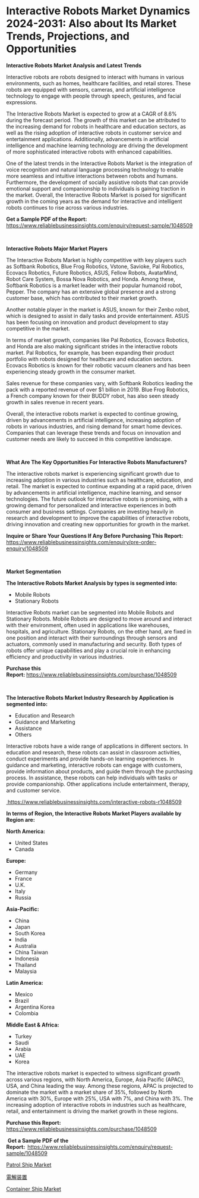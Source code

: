 <p><h1>Interactive Robots Market Dynamics 2024-2031: Also about Its Market Trends, Projections, and Opportunities</h1></p><p><strong>Interactive Robots Market Analysis and Latest Trends</strong></p>
<p><p>Interactive robots are robots designed to interact with humans in various environments, such as homes, healthcare facilities, and retail stores. These robots are equipped with sensors, cameras, and artificial intelligence technology to engage with people through speech, gestures, and facial expressions.</p><p>The Interactive Robots Market is expected to grow at a CAGR of 8.6% during the forecast period. The growth of this market can be attributed to the increasing demand for robots in healthcare and education sectors, as well as the rising adoption of interactive robots in customer service and entertainment applications. Additionally, advancements in artificial intelligence and machine learning technology are driving the development of more sophisticated interactive robots with enhanced capabilities.</p><p>One of the latest trends in the Interactive Robots Market is the integration of voice recognition and natural language processing technology to enable more seamless and intuitive interactions between robots and humans. Furthermore, the development of socially assistive robots that can provide emotional support and companionship to individuals is gaining traction in the market. Overall, the Interactive Robots Market is poised for significant growth in the coming years as the demand for interactive and intelligent robots continues to rise across various industries.</p></p>
<p><strong>Get a Sample PDF of the Report:&nbsp;</strong> <a href="https://www.reliablebusinessinsights.com/enquiry/request-sample/1048509">https://www.reliablebusinessinsights.com/enquiry/request-sample/1048509</a></p>
<p>&nbsp;</p>
<p><strong>Interactive Robots Major Market Players</strong></p>
<p><p>The Interactive Robots Market is highly competitive with key players such as Softbank Robotics, Blue Frog Robotics, Vstone, Savioke, Pal Robotics, Ecovacs Robotics, Future Robotics, ASUS, Fellow Robots, AvatarMind, Robot Care System, Bossa Nova Robotics, and Honda. Among these, Softbank Robotics is a market leader with their popular humanoid robot, Pepper. The company has an extensive global presence and a strong customer base, which has contributed to their market growth.</p><p>Another notable player in the market is ASUS, known for their Zenbo robot, which is designed to assist in daily tasks and provide entertainment. ASUS has been focusing on innovation and product development to stay competitive in the market.</p><p>In terms of market growth, companies like Pal Robotics, Ecovacs Robotics, and Honda are also making significant strides in the interactive robots market. Pal Robotics, for example, has been expanding their product portfolio with robots designed for healthcare and education sectors. Ecovacs Robotics is known for their robotic vacuum cleaners and has been experiencing steady growth in the consumer market.</p><p>Sales revenue for these companies vary, with Softbank Robotics leading the pack with a reported revenue of over $1 billion in 2019. Blue Frog Robotics, a French company known for their BUDDY robot, has also seen steady growth in sales revenue in recent years.</p><p>Overall, the interactive robots market is expected to continue growing, driven by advancements in artificial intelligence, increasing adoption of robots in various industries, and rising demand for smart home devices. Companies that can leverage these trends and focus on innovation and customer needs are likely to succeed in this competitive landscape.</p></p>
<p>&nbsp;</p>
<p><strong>What Are The Key Opportunities For Interactive Robots Manufacturers?</strong></p>
<p><p>The interactive robots market is experiencing significant growth due to increasing adoption in various industries such as healthcare, education, and retail. The market is expected to continue expanding at a rapid pace, driven by advancements in artificial intelligence, machine learning, and sensor technologies. The future outlook for interactive robots is promising, with a growing demand for personalized and interactive experiences in both consumer and business settings. Companies are investing heavily in research and development to improve the capabilities of interactive robots, driving innovation and creating new opportunities for growth in the market.</p></p>
<p><strong>Inquire or Share Your Questions If Any Before Purchasing This Report:</strong> <a href="https://www.reliablebusinessinsights.com/enquiry/pre-order-enquiry/1048509">https://www.reliablebusinessinsights.com/enquiry/pre-order-enquiry/1048509</a></p>
<p>&nbsp;</p>
<p><strong>Market Segmentation</strong></p>
<p><strong>The Interactive Robots Market Analysis by types is segmented into:</strong></p>
<p><ul><li>Mobile Robots</li><li>Stationary Robots</li></ul></p>
<p><p>Interactive Robots market can be segmented into Mobile Robots and Stationary Robots. Mobile Robots are designed to move around and interact with their environment, often used in applications like warehouses, hospitals, and agriculture. Stationary Robots, on the other hand, are fixed in one position and interact with their surroundings through sensors and actuators, commonly used in manufacturing and security. Both types of robots offer unique capabilities and play a crucial role in enhancing efficiency and productivity in various industries.</p></p>
<p><strong>Purchase this Report:&nbsp;</strong><a href="https://www.reliablebusinessinsights.com/purchase/1048509">https://www.reliablebusinessinsights.com/purchase/1048509</a></p>
<p>&nbsp;</p>
<p><strong>The Interactive Robots Market Industry Research by Application is segmented into:</strong></p>
<p><ul><li>Education and Research</li><li>Guidance and Marketing</li><li>Assistance</li><li>Others</li></ul></p>
<p><p>Interactive robots have a wide range of applications in different sectors. In education and research, these robots can assist in classroom activities, conduct experiments and provide hands-on learning experiences. In guidance and marketing, interactive robots can engage with customers, provide information about products, and guide them through the purchasing process. In assistance, these robots can help individuals with tasks or provide companionship. Other applications include entertainment, therapy, and customer service.</p></p>
<p><a href="https://www.reliablebusinessinsights.com/interactive-robots-r1048509">&nbsp;https://www.reliablebusinessinsights.com/interactive-robots-r1048509</a></p>
<p><strong>In terms of Region, the Interactive Robots Market Players available by Region are:</strong></p>
<p>
    <p> <strong> North America: </strong>
        <ul>
            <li>United States</li>
            <li>Canada</li>
        </ul>
        </p> 
    <p> <strong> Europe: </strong>
        <ul>
            <li>Germany</li>
            <li>France</li>
            <li>U.K.</li>
            <li>Italy</li>
            <li>Russia</li>
        </ul>
        </p> 
    <p> <strong> Asia-Pacific: </strong>
        <ul>
            <li>China</li>
            <li>Japan</li>
            <li>South Korea</li>
            <li>India</li>
            <li>Australia</li>
            <li>China Taiwan</li>
            <li>Indonesia</li>
            <li>Thailand</li>
            <li>Malaysia</li>
        </ul>
        </p> 
    <p> <strong> Latin America: </strong>
        <ul>
            <li>Mexico</li>
            <li>Brazil</li>
            <li>Argentina Korea</li>
            <li>Colombia</li>
        </ul>
        </p> 
    <p> <strong> Middle East & Africa: </strong>
        <ul>
            <li>Turkey</li>
            <li>Saudi</li>
            <li>Arabia</li>
            <li>UAE</li>
            <li>Korea</li>
        </ul>
    </p>
    </p>
<p><p>The interactive robots market is expected to witness significant growth across various regions, with North America, Europe, Asia Pacific (APAC), USA, and China leading the way. Among these regions, APAC is projected to dominate the market with a market share of 35%, followed by North America with 30%, Europe with 25%, USA with 7%, and China with 3%. The increasing adoption of interactive robots in industries such as healthcare, retail, and entertainment is driving the market growth in these regions.</p></p>
<p><strong>Purchase this Report: </strong><a href="https://www.reliablebusinessinsights.com/purchase/1048509">https://www.reliablebusinessinsights.com/purchase/1048509</a></p>
<p>&nbsp;<strong>Get a Sample PDF of the Report:&nbsp;&nbsp;</strong><a href="https://www.reliablebusinessinsights.com/enquiry/request-sample/1048509">https://www.reliablebusinessinsights.com/enquiry/request-sample/1048509</a></p>
<p><strong></strong></p>
<p><p><a href="https://github.com/RyleeBauch2023/Market-Research-Report-List-1/blob/main/patrol-ship-market.md">Patrol Ship Market</a></p><p><a href="https://medium.com/@hrhzhypq19/%E3%82%B0%E3%83%AD%E3%83%BC%E3%83%90%E3%83%AB%E9%9B%BB%E8%A7%A3%E6%A9%9F%E5%99%A8%E5%B8%82%E5%A0%B4-%E3%82%A2%E3%83%97%E3%83%AA%E3%82%B1%E3%83%BC%E3%82%B7%E3%83%A7%E3%83%B3-%E6%9C%80%E7%B5%82%E7%94%A8%E9%80%94%E7%94%A3%E6%A5%AD-%E3%82%BF%E3%82%A4%E3%83%97-%E6%A9%9F%E5%99%A8-%E5%9C%B0%E5%9F%9F%E3%81%AB%E7%84%A6%E7%82%B9%E3%82%92%E5%BD%93%E3%81%A6%E3%81%9F%E5%88%86%E6%9E%90%E3%81%A8%E4%BA%88%E6%B8%AC-2024%E5%B9%B4-2031%E5%B9%B4-e49fa7b5c0ff">電解装置</a></p><p><a href="https://github.com/jodemen/Market-Research-Report-List-3/blob/main/container-ship-market.md">Container Ship Market</a></p></p>